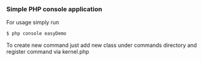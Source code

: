 ### Simple PHP console application
For usage  simply run
```sh
$ php console easyDemo
```
To create new command just add new class under commands directory
and register command via kernel.php

